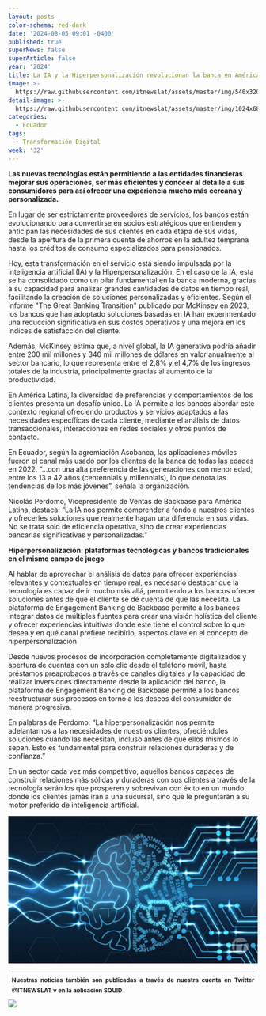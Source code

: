 ```yaml
---
layout: posts
color-schema: red-dark
date: '2024-08-05 09:01 -0400'
published: true
superNews: false
superArticle: false
year: '2024'
title: La IA y la Hiperpersonalización revolucionan la banca en América Latina
image: >-
  https://raw.githubusercontent.com/itnewslat/assets/master/img/540x320/inteligencia-artificial-p.jpg
detail-image: >-
  https://raw.githubusercontent.com/itnewslat/assets/master/img/1024x680/inteligencia-artificial-g.jpg
categories:
  - Ecuador
tags:
  - Transformación Digital
week: '32'
---
```

**Las nuevas tecnologías están permitiendo a las entidades financieras mejorar sus operaciones, ser más eficientes y conocer al detalle a sus consumidores para así ofrecer una experiencia mucho más cercana y personalizada.**

En lugar de ser estrictamente proveedores de servicios, los bancos están evolucionando para convertirse en socios estratégicos que entienden y anticipan las necesidades de sus clientes en cada etapa de sus vidas, desde la apertura de la primera cuenta de ahorros en la adultez temprana hasta los créditos de consumo especializados para pensionados.

Hoy, esta transformación en el servicio está siendo impulsada por la inteligencia artificial (IA) y la Hiperpersonalización. En el caso de la IA, esta se ha consolidado como un pilar fundamental en la banca moderna, gracias a su capacidad para analizar grandes cantidades de datos en tiempo real, facilitando la creación de soluciones personalizadas y eficientes. Según el informe "The Great Banking Transition" publicado por McKinsey en 2023, los bancos que han adoptado soluciones basadas en IA han experimentado una reducción significativa en sus costos operativos y una mejora en los índices de satisfacción del cliente.

Además, McKinsey estima que, a nivel global, la IA generativa podría añadir entre 200 mil millones y 340 mil millones de dólares en valor anualmente al sector bancario, lo que representa entre el 2,8% y el 4,7% de los ingresos totales de la industria, principalmente gracias al aumento de la productividad.

En América Latina, la diversidad de preferencias y comportamientos de los clientes presenta un desafío único. La IA permite a los bancos abordar este contexto regional ofreciendo productos y servicios adaptados a las necesidades específicas de cada cliente, mediante el análisis de datos transaccionales, interacciones en redes sociales y otros puntos de contacto.

En Ecuador, según la agremiación Asobanca, las aplicaciones móviles fueron el canal más usado por los clientes de la banca de todas las edades en 2022. “...con una alta preferencia de las generaciones con menor edad, entre los 13 a 42 años (centennials y millennials), lo que denota las tendencias de los más jóvenes”, señala la organización.

Nicolás Perdomo, Vicepresidente de Ventas de Backbase para América Latina, destaca: “La IA nos permite comprender a fondo a nuestros clientes y ofrecerles soluciones que realmente hagan una diferencia en sus vidas. No se trata solo de eficiencia operativa, sino de crear experiencias bancarias significativas y personalizadas.”

**Hiperpersonalización: plataformas tecnológicas y bancos tradicionales en el mismo campo de juego**

Al hablar de aprovechar el análisis de datos para ofrecer experiencias relevantes y contextuales en tiempo real, es necesario destacar que la tecnología es capaz de ir mucho más allá, permitiendo a los bancos ofrecer soluciones antes de que el cliente se dé cuenta de que las necesita. La plataforma de Engagement Banking de Backbase permite a los bancos integrar datos de múltiples fuentes para crear una visión holística del cliente y ofrecer experiencias intuitivas donde este tiene el control sobre lo que desea y en qué canal prefiere recibirlo, aspectos clave en el concepto de hiperpersonalización

Desde nuevos procesos de incorporación completamente digitalizados y apertura de cuentas con un solo clic desde el teléfono móvil, hasta préstamos preaprobados a través de canales digitales y la capacidad de realizar inversiones directamente desde la aplicación del banco, la plataforma de Engagement Banking de Backbase permite a los bancos reestructurar sus procesos en torno a los deseos del consumidor de manera progresiva.

En palabras de Perdomo: “La hiperpersonalización nos permite adelantarnos a las necesidades de nuestros clientes, ofreciéndoles soluciones cuando las necesitan, incluso antes de que ellos mismos lo sepan. Esto es fundamental para construir relaciones duraderas y de confianza.”

En un sector cada vez más competitivo, aquellos bancos capaces de construir relaciones más sólidas y duraderas con sus clientes a través de la tecnología serán los que prosperen y sobrevivan con éxito en un mundo donde los clientes jamás irán a una sucursal, sino que le preguntarán a su motor preferido de inteligencia artificial.

![](https://raw.githubusercontent.com/itnewslat/assets/master/img/540x320/inteligencia-artificial-p.jpg)

<table style="height: 42px;" width="569">
<tbody>
<tr>
<td style="text-align: justify;"><sub><strong>Nuestras noticias también son publicadas a través de nuestra cuenta en Twitter <a href="https://twitter.com/itnewslat?lang=es">@ITNEWSLAT</a> y en la aplicación <a href="https://squidapp.co/en/">SQUID</a></strong></sub></td>
</tr>
</tbody>
</table>

<img src="https://tracker.metricool.com/c3po.jpg?hash=56f88a41e39ab42c063cc51676587a04"/>
